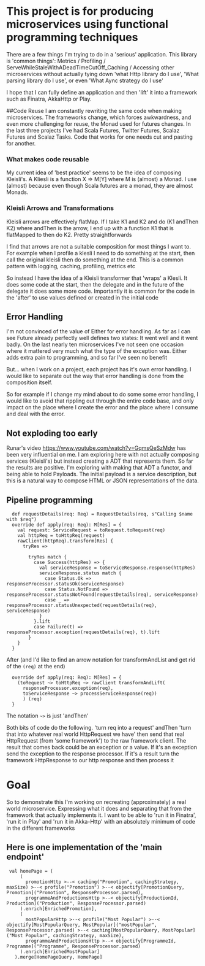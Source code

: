 # This project is for producing microservices using functional programming techniques

There are a few things I'm trying to do in a 'serious' application.  This library is 'common things': Metrics / Profiling / ServeWhileStaleWithADeadTimeCutOff_Caching / Accessing other microservices
without actually tying down 'what Http library do I use', 'What parsing library do I use', or even 'What Aync strategy 
do I use'

I hope that I can fully define an application and then 'lift' it into a framework such as Finatra,
AkkaHttp or Play.

##Code Reuse
I am constantly rewriting the same code when making microservices. The frameworks change, which forces 
awkwardness, and even more challenging for reuse, the Monad used for futures changes. In the last three projects
I've had Scala Futures, Twitter Futures, Scalaz Futures and Scalaz Tasks. Code that works for one needs cut and 
pasting for another. 

### What makes code reusable
My current idea of 'best practice' seems to be the idea of composing Kleisli's. A Kliesli is
a function X => M[Y] where M is (almost) a Monad. I use (almost) because even though
Scala futures are a monad, they are almost Monads.

### Kleisli Arrows and Transformations
Kleisli arrows are effectively flatMap. If I take K1 and K2 and do (K1 andThen K2) where andThen
is the arrow, I end up with a function K1 that is flatMapped to then do K2. Pretty straightforwards

I find that arrows are not a suitable composition for most things I want to. For example
when I profile a klesli I need to do something at the start, then call the original kleisli
then do something at the end. This is a common pattern with logging, caching, profiling, metrics etc

So instead I have the idea of a Kleisli transformer that 'wraps' a Klesli. It does some code
at the start, then the delegate and in the future of the delegate it does some more code. Importantly
it is common for the code in the 'after' to use values defined or created in the initial code

## Error Handling
I'm not convinced of the value of Either for error handling. As far as I can see Future already 
perfectly well defines two states: It went well and it went badly. On the last nearly ten
microservices I've not seen one occasion where it mattered very much what the type of the exception
was. Either adds extra pain to programming, and so far I've seen no benefit

But... when I work on a project, each project has it's own error handling. I would like to 
separate out the way that error handling is done from the composition itself.

So for example if I change my mind about to do some some error handling, I would like to avoid that
rippling out through the entire code base, and only impact on the place where I create the error
and the place where I consume and deal with the error.

## Not exploding too early
Runar's video https://www.youtube.com/watch?v=GqmsQeSzMdw has been very influential on me. 
I am exploring here with not actually composing services (Kleisli's) but instead creating a
ADT that represents them. So far the results are positive. I'm exploring with making that
ADT a functor, and being able to hold Payloads. The initial payload is a service description,
but this is a natural way to compose HTML or JSON representations of the data.


## Pipeline programming

```
  def requestDetails(req: Req) = RequestDetails(req, s"Calling $name with $req")
  override def apply(req: Req): M[Res] = {
    val request: ServiceRequest = toRequest.toRequest(req)
    val httpReq = toHttpReq(request)
    rawClient(httpReq).transform[Res] {
      tryRes =>

        tryRes match {
          case Success(httpRes) => {
            val serviceResponse = toServiceResponse.response(httpRes)
            serviceResponse.status match {
              case Status.Ok => responseProcessor.statusOk(serviceResponse)
              case Status.NotFound => responseProcessor.statusNotFound(requestDetails(req), serviceResponse)
              case _ => responseProcessor.statusUnexpected(requestDetails(req), serviceResponse)
            }
          }.lift
          case Failure(t) => responseProcessor.exception(requestDetails(req), t).lift
        }
    }
  }
```

After (and I'd like to find an arrow notation for transformAndList and get rid of the `(req)` at the end)
```
  override def apply(req: Req): M[Res] = {
    (toRequest ~> toHttpReq ~> rawClient transformAndLift(
      responseProcessor.exception(req),
      toServiceResponse ~> processServiceResponse(req))
      ) (req)
  }

```
The notation `~>` is just 'andThen'

Both bits of code do the following.  'turn req into a request' andThen 'turn that into whatever real world HttpRequest we have' 
then send that real HttpRequest (from 'some framework') to the raw framework client. The result that comes
back could be an exception or a value. If it's an exception send the exception to the response processor. If it's
a result turn the framework HttpResponse to our http response and then process it

# Goal
So to demonstrate this I'm working on recreating (approximately) a real world microservice. Expressing what it does
and separating that from the framework that actually implements it. I want to be able to 'run it in Finatra', 
'run it in Play' and 'run it in Akka-Http' with an absolutely minimum of code in the different frameworks

## Here is one implementation of the 'main endpoint'


     val homePage = (
         (
           promotionHttp >--< caching("Promotion", cachingStrategy, maxSize) >--< profile("Promotion") >--< objectify[PromotionQuery, Promotion]("Promotion", ResponseProcessor.parsed),
           programmeAndProductionsHttp >--< objectify[ProductionId, Production]("Production", ResponseProcessor.parsed)
         ).enrich[EnrichedPromotion],
         (
           mostPopularHttp >--< profile("Most Popular") >--< objectify[MostPopularQuery, MostPopular]("mostPopular", ResponseProcessor.parsed) >--< caching[MostPopularQuery, MostPopular]("Most Popular", cachingStrategy, maxSize),
           programmeAndProductionsHttp >--< objectify[ProgrammeId, Programme]("Programme", ResponseProcessor.parsed)
         ).enrich[EnrichedMostPopular]
       ).merge[HomePageQuery, HomePage]
   






